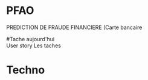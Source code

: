 # PFAO
PREDICTION DE FRAUDE FINANCIERE (Carte bancaire 

#Tache aujourd'hui  
User story 
Les taches 

# Techno 

